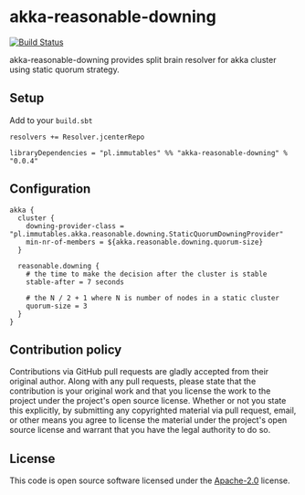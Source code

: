 # akka-reasonable-downing #

[![Build Status](https://travis-ci.org/mbilski/akka-reasonable-downing.svg?branch=master)](https://travis-ci.org/mbilski/akka-reasonable-downing)

akka-reasonable-downing provides split brain resolver for akka cluster using static quorum strategy.

## Setup ##

Add to your `build.sbt`

```
resolvers += Resolver.jcenterRepo

libraryDependencies = "pl.immutables" %% "akka-reasonable-downing" % "0.0.4"
```

## Configuration ##

```
akka {
  cluster {
    downing-provider-class = "pl.immutables.akka.reasonable.downing.StaticQuorumDowningProvider"
    min-nr-of-members = ${akka.reasonable.downing.quorum-size}
  }

  reasonable.downing {
    # the time to make the decision after the cluster is stable
    stable-after = 7 seconds

    # the N / 2 + 1 where N is number of nodes in a static cluster
    quorum-size = 3
  }
}
```

## Contribution policy ##

Contributions via GitHub pull requests are gladly accepted from their original author. Along with
any pull requests, please state that the contribution is your original work and that you license
the work to the project under the project's open source license. Whether or not you state this
explicitly, by submitting any copyrighted material via pull request, email, or other means you
agree to license the material under the project's open source license and warrant that you have the
legal authority to do so.

## License ##

This code is open source software licensed under the
[Apache-2.0](http://www.apache.org/licenses/LICENSE-2.0) license.
